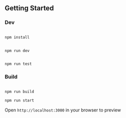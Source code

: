 ## Getting Started

### Dev
```bash

npm install 


npm run dev


npm run test
```

### Build

```bash

npm run build

npm run start

```

Open `http://localhost:3000` in your browser to preview